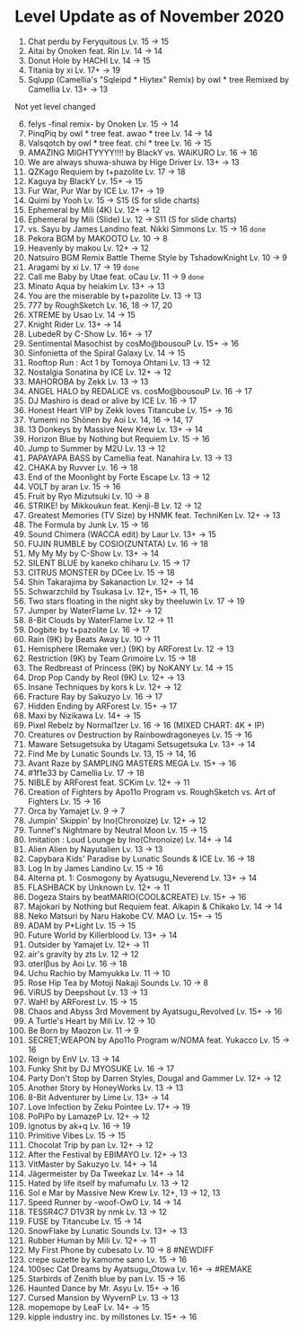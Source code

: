 # Level Update as of November 2020

1. Chat perdu by Feryquitous Lv. 15 -> 15
2. Aitai by Onoken feat. Rin Lv. 14 -> 14
3. Donut Hole by HACHI Lv. 14 -> 15
4. Titania by xi Lv. 17+ -> 19
5. Sqlupp (Camellia's "Sqleipd \* Hiytex" Remix) by owl \* tree Remixed by Camellia Lv. 13+ -> 13

Not yet level changed

6. felys -final remix- by Onoken Lv. 15 -> 14
7. PinqPiq by owl \* tree feat. awao \* tree Lv. 14 -> 14
8. Valsqotch by owl \* tree feat. chi \* tree Lv. 16 -> 15
9. AMAZING MIGHTYYYY!!!! by BlackY vs. WAiKURO Lv. 16 -> 16
10. We are always shuwa-shuwa by Hige Driver Lv. 13+ -> 13
11. QZKago Requiem by t+pazolite Lv. 17 -> 18
12. Kaguya by BlackY Lv. 15+ -> 15
13. Fur War, Pur War by ICE Lv. 17+ -> 19
14. Quimi by Yooh Lv. 15 -> S15 (S for slide charts)
15. Ephemeral by Mili (4K) Lv. 12+ -> 12
16. Ephemeral by Mili (Slide) Lv. 12 -> S11 (S for slide charts)
17. vs. Sayu by James Landino feat. Nikki Simmons Lv. 15 -> 16 `done`
18. Pekora BGM by MAKOOTO Lv. 10 -> 8
19. Heavenly by makou Lv. 12+ -> 12
20. Natsuiro BGM Remix Battle Theme Style by TshadowKnight Lv. 10 -> 9
21. Aragami by xi Lv. 17 -> 19 `done`
22. Call me Baby by Utae feat. oCau Lv. 11 -> 9 `done`
23. Minato Aqua by heiakim Lv. 13+ -> 13
24. You are the miserable by t+pazolite Lv. 13 -> 13
25. 777 by RoughSketch Lv. 16, 18 -> 17, 20
26. XTREME by Usao Lv. 14 -> 15
27. Knight Rider Lv. 13+ -> 14
28. LubedeR by C-Show Lv. 16+ -> 17
29. Sentimental Masochist by cosMo@bousouP Lv. 15+ -> 16
30. Sinfonietta of the Spiral Galaxy Lv. 14 -> 15
31. Rooftop Run : Act 1 by Tomoya Ohtani Lv. 13 -> 12
32. Nostalgia Sonatina by ICE Lv. 12+ -> 12
33. MAHOROBA by Zekk Lv. 13 -> 13
34. ANGEL HALO by REDALiCE vs. cosMo@bousouP Lv. 16 -> 17
35. DJ Mashiro is dead or alive by ICE Lv. 16 -> 17
36. Honest Heart VIP by Zekk loves Titancube Lv. 15+ -> 16
37. Yumemi no Shōnen by Aoi Lv. 14, 16 -> 14, 17
38. 13 Donkeys by Massive New Krew Lv. 13+ -> 14
39. Horizon Blue by Nothing but Requiem Lv. 15 -> 16
40. Jump to Summer by M2U Lv. 13 -> 12
41. PAPAYAPA BASS by Camellia feat. Nanahira Lv. 13 -> 13
42. CHAKA by Ruvver Lv. 16 -> 18
43. End of the Moonlight by Forte Escape Lv. 13 -> 12
44. VOLT by aran Lv. 15 -> 16
45. Fruit by Ryo Mizutsuki Lv. 10 -> 8
46. STRIKE! by Mikkoukun feat. Kenji-B Lv. 12 -> 12
47. Greatest Memories (TV Size) by HNMK feat. TechniKen Lv. 12+ -> 13
48. The Formula by Junk Lv. 15 -> 16
49. Sound Chimera (WACCA edit) by Laur Lv. 13+ -> 15
50. FUJIN RUMBLE by COSIO(ZUNTATA) Lv. 16 -> 18
51. My My My by C-Show Lv. 13+ -> 14
52. SILENT BLUE by kaneko chiharu Lv. 15 -> 17
53. CITRUS MONSTER by DCee Lv. 15 -> 18
54. Shin Takarajima by Sakanaction Lv. 12+ -> 14
55. Schwarzchild by Tsukasa Lv. 12+, 15+ -> 11, 16
56. Two stars floating in the night sky by theeluwin Lv. 17 -> 19
57. Jumper by WaterFlame Lv. 12+ -> 12
58. 8-Bit Clouds by WaterFlame Lv. 12 -> 11
59. Dogbite by t+pazolite Lv. 16 -> 17
60. Rain (9K) by Beats Away Lv. 10 -> 11
61. Hemisphere (Remake ver.) (9K) by ARForest Lv. 12 -> 13
62. Restriction (9K) by Team Grimoire Lv. 15 -> 18
63. The Redbreast of Princess (9K) by NoKANY Lv. 14 -> 15
64. Drop Pop Candy by Reol (9K) Lv. 12+ -> 13
65. Insane Techniques by kors k Lv. 12+ -> 12
66. Fracture Ray by Sakuzyo Lv. 16 -> 17
67. Hidden Ending by ARForest Lv. 15+ -> 17
68. Maxi by Nizikawa Lv. 14+ -> 15
69. Pixel Rebelz by Normal1zer Lv. 16 -> 16 (MIXED CHART: 4K + IP)
70. Creatures ov Destruction by Rainbowdragoneyes Lv. 15 -> 16
71. Maware Setsugetsuka by Utagami Setsugetsuka Lv. 13+ -> 14
72. Find Me by Lunatic Sounds Lv. 13, 15 -> 14, 16
73. Avant Raze by SAMPLING MASTERS MEGA Lv. 15+ -> 16
74. #1f1e33 by Camellia Lv. 17 -> 18
75. NIBLE by ARForest feat. SCKim Lv. 12+ -> 11
76. Creation of Fighters by Apo11o Program vs. RoughSketch vs. Art of Fighters Lv. 15 -> 16
77. Orca by Yamajet Lv. 9 -> 7
78. Jumpin' Skippin' by Ino(Chronoize) Lv. 12+ -> 12
79. Tunnef's Nightmare by Neutral Moon Lv. 15 -> 15
80. Imitation : Loud Lounge by Ino(Chronoize) Lv. 14+ -> 14
81. Alien Alien by Nayutalien Lv. 13 -> 13
82. Capybara Kids' Paradise by Lunatic Sounds & ICE Lv. 16 -> 18
83. Log In by James Landino Lv. 15 -> 16
84. Alterna pt. 1: Cosmogony by Ayatsugu_Neverend Lv. 13+ -> 14
85. FLASHBACK by Unknown Lv. 12+ -> 11
86. Dogeza Stairs by beatMARIO(COOL&CREATE) Lv. 15+ -> 16
87. Majokari by Nothing but Requiem feat. Aikapin & Chikako Lv. 14 -> 14
88. Neko Matsuri by Naru Hakobe CV. MAO Lv. 15+ -> 15
89. ADAM by P\*Light Lv. 15 -> 15
90. Future World by Killerblood Lv. 13+ -> 14
91. Outsider by Yamajet Lv. 12+ -> 11
92. air's gravity by zts Lv. 12 -> 12
93. αterlβus by Aoi Lv. 16 -> 18
94. Uchu Rachio by Mamyukka Lv. 11 -> 10
95. Rose Hip Tea by Motoji Nakaji Sounds Lv. 10 -> 8
96. ViRUS by Deepshout Lv. 13 -> 13
97. WaH! by ARForest Lv. 15 -> 15
98. Chaos and Abyss 3rd Movement by Ayatsugu_Revolved Lv. 15+ -> 16
99. A Turtle's Heart by Mili Lv. 12 -> 10
100. Be Born by Maozon Lv. 11 -> 9
101. SECRET;WEAPON by Apo11o Program w/NOMA feat. Yukacco Lv. 15 -> 16
102. Reign by EnV Lv. 13 -> 14
103. Funky Shit by DJ MYOSUKE Lv. 16 -> 17
104. Party Don't Stop by Darren Styles, Dougal and Gammer Lv. 12+ -> 12
105. Another Story by HoneyWorks Lv. 13 -> 13
106. 8-Bit Adventurer by Lime Lv. 13+ -> 14
107. Love Infection by Zeku Pointee Lv. 17+ -> 19
108. PoPiPo by LamazeP Lv. 12+ -> 12
109. Ignotus by ak+q Lv. 16 -> 19
110. Primitive Vibes Lv. 15 -> 15
111. Chocolat Trip by pan Lv. 12+ -> 12
112. After the Festival by EBIMAYO Lv. 12+ -> 13
113. VitMaster by Sakuzyo Lv. 14+ -> 14
114. Jägermeister by Da Tweekaz Lv. 14+ -> 14
115. Hated by life itself by mafumafu Lv. 13 -> 12
116. Sol e Mar by Massive New Krew Lv. 12+, 13 -> 12, 13
117. Speed Runner by -woof-OwO Lv. 14 -> 14
118. TESSR4C7 D1V3R by nmk Lv. 13 -> 12
119. FUSE by Titancube Lv. 15 -> 14
120. SnowFlake by Lunatic Sounds Lv. 13+ -> 13
121. Rubber Human by Mili Lv. 12+ -> 11
122. My First Phone by cubesato Lv. 10 -> 8 #NEWDIFF
123. crepe suzette by kamome sano Lv. 15 -> 16
124. 100sec Cat Dreams by Ayatsugu_Otowa Lv. 16+ -> #REMAKE
125. Starbirds of Zenith blue by pan Lv. 15 -> 16
126. Haunted Dance by Mr. Asyu Lv. 15+ -> 16
127. Cursed Mansion by WyvernP Lv. 13 -> 13
128. mopemope by LeaF Lv. 14+ -> 15
129. kipple industry inc. by millstones Lv. 15+ -> 16
